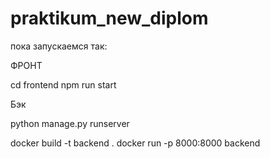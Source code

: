 # praktikum_new_diplom

пока запускаемся так:

ФРОНТ 

cd frontend
npm run start 

Бэк 

python manage.py runserver

docker build -t backend .
docker run -p 8000:8000 backend 




